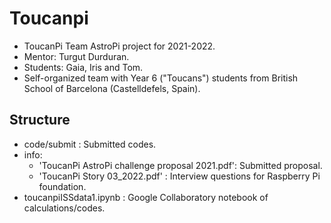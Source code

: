 # Toucanpi
- ToucanPi Team AstroPi project for 2021-2022.
- Mentor: Turgut Durduran.
- Students: Gaia, Iris and Tom.
- Self-organized team with Year 6 ("Toucans") students from British School of Barcelona (Castelldefels, Spain).

## Structure

- code/submit : Submitted codes.
- info:
  - 'ToucanPi AstroPi challenge proposal 2021.pdf': Submitted
  proposal.
  - 'ToucanPi Story 03_2022.pdf' : Interview questions for Raspberry
    Pi foundation.
- toucanpiISSdata1.ipynb : Google Collaboratory notebook of calculations/codes.


